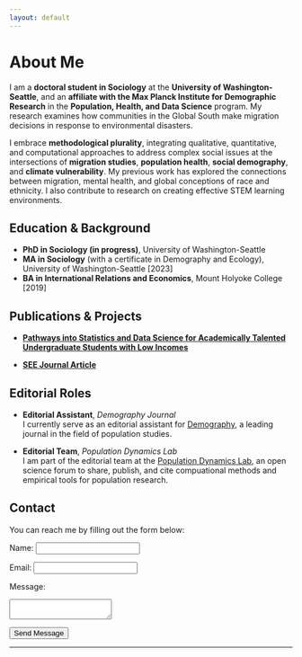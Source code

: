 ```yaml
---
layout: default
---
```


# About Me

I am a **doctoral student in Sociology** at the **University of Washington-Seattle**, and an **affiliate with the Max Planck Institute for Demographic Research** in the **Population, Health, and Data Science** program. My research examines how communities in the Global South make migration decisions in response to environmental disasters.

I embrace **methodological plurality**, integrating qualitative, quantitative, and computational approaches to address complex social issues at the intersections of **migration studies**, **population health**, **social demography**, and **climate vulnerability**. My previous work has explored the connections between migration, mental health, and global conceptions of race and ethnicity. I also contribute to research on creating effective STEM learning environments.

## Education & Background

- **PhD in Sociology (in progress)**, University of Washington-Seattle 
- **MA in Sociology** (with a certificate in Demography and Ecology), University of Washington-Seattle [2023]
- **BA in International Relations and Economics**, Mount Holyoke College [2019]

## Publications & Projects

- **[Pathways into Statistics and Data Science for Academically Talented Undergraduate Students with Low Incomes](https://peer.asee.org/pathways-into-statistics-and-data-science-for-academically-talented-undergraduate-students-with-low-incomes)**  

- **[SEE Journal Article](https://seejournal.org/articles/10.21061/see.105?_rsc=ltuy6)**  

## Editorial Roles

- **Editorial Assistant**, *Demography Journal*  
  I currently serve as an editorial assistant for [Demography](https://www.populationassociation.org/demography/editorial-team/editorial-assistant), a leading journal in the field of population studies.

- **Editorial Team**, *Population Dynamics Lab*  
  I am part of the editorial team at the [Population Dynamics Lab](https://population-dynamics-lab.csde.washington.edu), an open science forum to share, publish, and cite compuational methods and empirical tools for population research.

## Contact

You can reach me by filling out the form below: 

<form action="https://formspree.io/f/your-form-id" method="POST">
  <label for="name">Name:</label>
  <input type="text" id="name" name="name" required>

  <label for="email">Email:</label>
  <input type="email" id="email" name="email" required>

  <label for="message">Message:</label>
  <textarea id="message" name="message" required></textarea>

  <button type="submit">Send Message</button>
</form>

---


